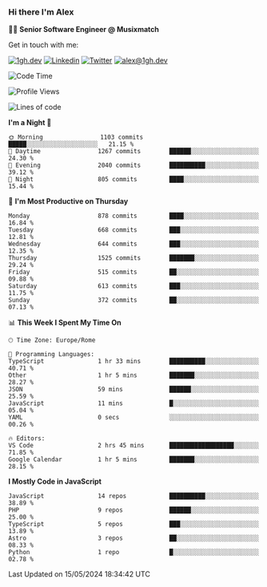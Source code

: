 ### Hi there I'm Alex

👨‍💻 __Senior Software Engineer @ Musixmatch__

Get in touch with me:

[![1gh.dev](https://img.shields.io/static/v1?label=1gh.dev&message=%20&color=red&logo=&style=flat-square&logoColor=white)](https://www.1gh.dev/)
[![Linkedin](https://img.shields.io/static/v1?label=Linkedin&message=%20&color=blue&logo=Linkedin&style=flat-square&logoColor=white)](https://linkedin.com/in/alexghirelli)
[![Twitter](https://img.shields.io/static/v1?label=Twitter&message=%20&color=blue&logo=Twitter&style=flat-square&logoColor=white)](https://twitter.com/alexGhirelli)
[![alex@1gh.dev](https://img.shields.io/static/v1?label=alex@1gh.dev&message=%20&color=red&logo=gmail&style=flat-square&logoColor=white)](mailto:alex@1gh.dev)

<!--START_SECTION:waka-->
![Code Time](http://img.shields.io/badge/Code%20Time-7%2C927%20hrs%2029%20mins-blue)

![Profile Views](http://img.shields.io/badge/Profile%20Views-1-blue)

![Lines of code](https://img.shields.io/badge/From%20Hello%20World%20I%27ve%20Written-25.6%20million%20lines%20of%20code-blue)

**I'm a Night 🦉** 

```text
🌞 Morning                1103 commits        █████░░░░░░░░░░░░░░░░░░░░   21.15 % 
🌆 Daytime                1267 commits        ██████░░░░░░░░░░░░░░░░░░░   24.30 % 
🌃 Evening                2040 commits        ██████████░░░░░░░░░░░░░░░   39.12 % 
🌙 Night                  805 commits         ████░░░░░░░░░░░░░░░░░░░░░   15.44 % 
```
📅 **I'm Most Productive on Thursday** 

```text
Monday                   878 commits         ████░░░░░░░░░░░░░░░░░░░░░   16.84 % 
Tuesday                  668 commits         ███░░░░░░░░░░░░░░░░░░░░░░   12.81 % 
Wednesday                644 commits         ███░░░░░░░░░░░░░░░░░░░░░░   12.35 % 
Thursday                 1525 commits        ███████░░░░░░░░░░░░░░░░░░   29.24 % 
Friday                   515 commits         ██░░░░░░░░░░░░░░░░░░░░░░░   09.88 % 
Saturday                 613 commits         ███░░░░░░░░░░░░░░░░░░░░░░   11.75 % 
Sunday                   372 commits         ██░░░░░░░░░░░░░░░░░░░░░░░   07.13 % 
```


📊 **This Week I Spent My Time On** 

```text
🕑︎ Time Zone: Europe/Rome

💬 Programming Languages: 
TypeScript               1 hr 33 mins        ██████████░░░░░░░░░░░░░░░   40.71 % 
Other                    1 hr 5 mins         ███████░░░░░░░░░░░░░░░░░░   28.27 % 
JSON                     59 mins             ██████░░░░░░░░░░░░░░░░░░░   25.59 % 
JavaScript               11 mins             █░░░░░░░░░░░░░░░░░░░░░░░░   05.04 % 
YAML                     0 secs              ░░░░░░░░░░░░░░░░░░░░░░░░░   00.26 % 

🔥 Editors: 
VS Code                  2 hrs 45 mins       ██████████████████░░░░░░░   71.85 % 
Google Calendar          1 hr 5 mins         ███████░░░░░░░░░░░░░░░░░░   28.15 % 
```

**I Mostly Code in JavaScript** 

```text
JavaScript               14 repos            ██████████░░░░░░░░░░░░░░░   38.89 % 
PHP                      9 repos             ██████░░░░░░░░░░░░░░░░░░░   25.00 % 
TypeScript               5 repos             ███░░░░░░░░░░░░░░░░░░░░░░   13.89 % 
Astro                    3 repos             ██░░░░░░░░░░░░░░░░░░░░░░░   08.33 % 
Python                   1 repo              █░░░░░░░░░░░░░░░░░░░░░░░░   02.78 % 
```




 Last Updated on 15/05/2024 18:34:42 UTC
<!--END_SECTION:waka-->
